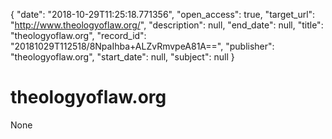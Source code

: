 {
  "date": "2018-10-29T11:25:18.771356", 
  "open_access": true, 
  "target_url": "http://www.theologyoflaw.org/", 
  "description": null, 
  "end_date": null, 
  "title": "theologyoflaw.org", 
  "record_id": "20181029T112518/8NpaIhba+ALZvRmvpeA81A==", 
  "publisher": "theologyoflaw.org", 
  "start_date": null, 
  "subject": null
}

# theologyoflaw.org

None